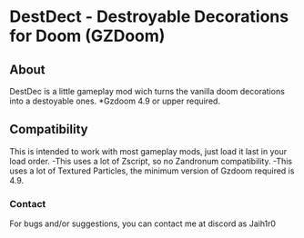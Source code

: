 # DestDect - Destroyable Decorations for Doom (GZDoom)

## About
DestDec is a little gameplay mod wich turns the vanilla doom decorations into a destoyable ones.
*Gzdoom 4.9 or upper required.

## Compatibility
This is intended to work with most gameplay mods, just load it last in your load order.
-This uses a lot of Zscript, so no Zandronum compatibility.
-This uses a lot of Textured Particles, the minimum version of Gzdoom required is 4.9.

### Contact
For bugs and/or suggestions, you can contact me at discord as Jaih1r0
